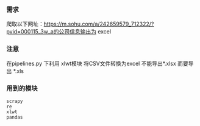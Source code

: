 ### 需求
爬取以下网址：https://m.sohu.com/a/242659579_712322/?pvid=000115_3w_a的公司信息输出为 excel 

### 注意

在pipelines.py 下利用 xlwt模块 将CSV文件转换为excel 不能导出*.xlsx 而要导出 *.xls

### 用到的模块
    scrapy
    re
    xlwt
    pandas
